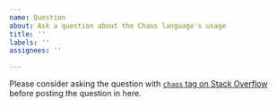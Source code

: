 ```yaml
---
name: Question
about: Ask a question about the Chaos language's usage
title: ''
labels: ''
assignees: ''

---
```


Please consider asking the question with [`chaos` tag on Stack Overflow](https://stackoverflow.com/questions/tagged/chaos) before posting the question in here.
